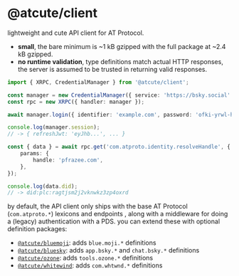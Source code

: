 # @atcute/client

lightweight and cute API client for AT Protocol.

- **small**, the bare minimum is ~1 kB gzipped with the full package at ~2.4 kB gzipped.
- **no runtime validation**, type definitions match actual HTTP responses, the server is assumed to
  be trusted in returning valid responses.

```ts
import { XRPC, CredentialManager } from '@atcute/client';

const manager = new CredentialManager({ service: 'https://bsky.social' });
const rpc = new XRPC({ handler: manager });

await manager.login({ identifier: 'example.com', password: 'ofki-yrwl-hmcc-cvau' });

console.log(manager.session);
// -> { refreshJwt: 'eyJhb...', ... }

const { data } = await rpc.get('com.atproto.identity.resolveHandle', {
	params: {
		handle: 'pfrazee.com',
	},
});

console.log(data.did);
// -> did:plc:ragtjsm2j2vknwkz3zp4oxrd
```

by default, the API client only ships with the base AT Protocol (`com.atproto.*`) lexicons and
endpoints , along with a middleware for doing a (legacy) authentication with a PDS. you can extend
these with optional definition packages:

- [`@atcute/bluemoji`](../../definitions/bluemoji): adds `blue.moji.*` definitions
- [`@atcute/bluesky`](../../definitions/bluesky): adds `app.bsky.*` and `chat.bsky.*` definitions
- [`@atcute/ozone`](../../definitions/ozone): adds `tools.ozone.*` definitions
- [`@atcute/whitewind`](../../definitions/whitewind): adds `com.whtwnd.*` definitions
